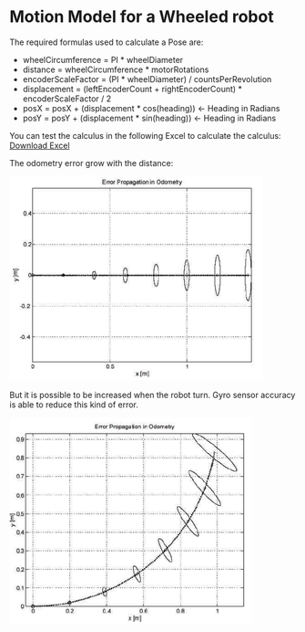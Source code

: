 # Motion Model for a Wheeled robot

The required formulas used to calculate a Pose are:

* wheelCircumference = PI * wheelDiameter
* distance = wheelCircumference * motorRotations
* encoderScaleFactor = (PI * wheelDiameter) / countsPerRevolution
* displacement = (leftEncoderCount + rightEncoderCount) * encoderScaleFactor / 2 
* posX = posX + (displacement * cos(heading)) <- Heading in Radians
* posY = posY + (displacement * sin(heading)) <- Heading in Radians

You can test the calculus in the following Excel to calculate the calculus: [Download Excel](./OdometryCalculusTest.xls)

The odometry error grow with the distance:

![](./images/odometryError1.png)

But it is possible to be increased when the robot turn. Gyro sensor accuracy is able to reduce this kind of error.

![](./images/odometryError2.png)

